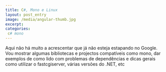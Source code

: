 ```yaml
---
title: C#, Mono e Linux
layout: post_entry
image: /media/angular-thumb.jpg
excerpt: 
categories:
 c# mono
---
```


Aqui não há muito a acrescentar que já não esteja estapando no Google. Vou mostrar algumas bibliotecas e projectos compatíveis como mono, dar exemplos de como lido com problemas de dependências e dicas gerais como utilizar o fastcgiserver, várias versões do .NET, etc